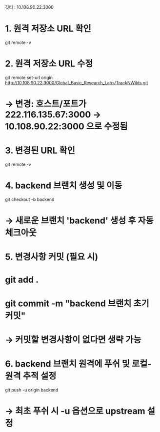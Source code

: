 깃티 : 10.108.90.22:3000


# 1. 원격 저장소 URL 확인
git remote -v

# 2. 원격 저장소 URL 수정
git remote set-url origin http://10.108.90.22:3000/Global_Basic_Research_Labs/TrackNWilds.git
# → 변경: 호스트/포트가 222.116.135.67:3000 → 10.108.90.22:3000 으로 수정됨

# 3. 변경된 URL 확인
git remote -v

# 4. backend 브랜치 생성 및 이동
git checkout -b backend
# → 새로운 브랜치 'backend' 생성 후 자동 체크아웃

# 5. 변경사항 커밋 (필요 시)
# git add .
# git commit -m "backend 브랜치 초기 커밋"
# → 커밋할 변경사항이 없다면 생략 가능

# 6. backend 브랜치 원격에 푸쉬 및 로컬-원격 추적 설정
git push -u origin backend
# → 최초 푸쉬 시 -u 옵션으로 upstream 설정